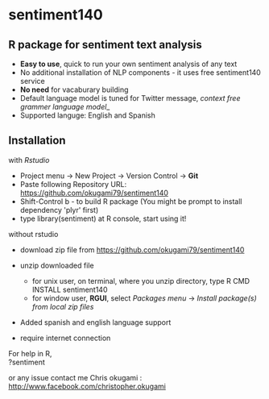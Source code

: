 sentiment140
============

R package for sentiment text analysis
---- 

* **Easy to use**, quick to run your own sentiment analysis of any text 
* No additional installation of NLP components - it uses free sentiment140 service
* **No need** for vacaburary building
* Default language model is tuned for Twitter message, _context free grammer language model__ 
* Supported languge: English and Spanish

Installation
--- 
with *Rstudio* 
* Project menu -> New Project -> Version Control -> **Git**
* Paste following Repository URL: https://github.com/okugami79/sentiment140 
* Shift-Control b - to build R package (You might be prompt to install dependency 'plyr' first)
* type library(sentiment) at R console,  start using it! 


without rstudio 
* download zip file from https://github.com/okugami79/sentiment140
* unzip  downloaded file 
  * for unix user, on terminal, where you unzip directory, type R CMD INSTALL sentiment140
  * for window user, **RGUI**, select *Packages menu* -> *Install package(s) from local zip files* 
  
* Added spanish and english language support 

* require internet connection 

For help in R,  
?sentiment 

or any issue contact me 
Chris okugami : http://www.facebook.com/christopher.okugami
